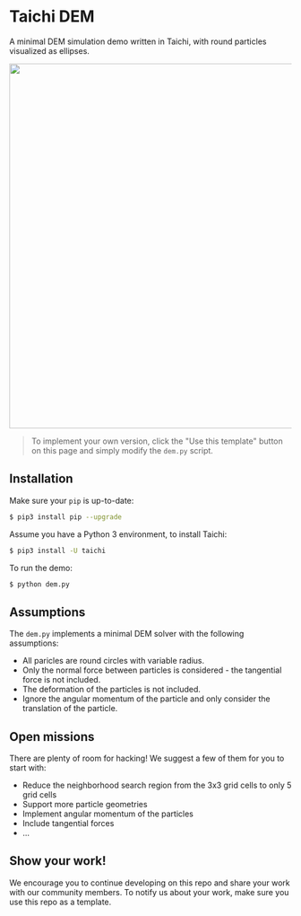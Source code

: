 # Taichi DEM
A minimal DEM simulation demo written in Taichi, with round particles visualized as ellipses.

<img src="https://github.com/JieQi-github/taichi_dem_ellipse_visualization/blob/2c5161637ce4842eaff98327962f6b6910cd33e9/ellipse_visualization.gif" height="650px">

> To implement your own version, click the "Use this template" button on this page and simply modify the `dem.py` script.

## Installation
Make sure your `pip` is up-to-date:

```bash
$ pip3 install pip --upgrade
```

Assume you have a Python 3 environment, to install Taichi:

```bash
$ pip3 install -U taichi
```

To run the demo:

```bash
$ python dem.py
```

## Assumptions
The `dem.py` implements a minimal DEM solver with the following assumptions:

- All paricles are round circles with variable radius.
- Only the normal force between particles is considered - the tangential force is not included.
- The deformation of the particles is not included.
- Ignore the angular momentum of the particle and only consider the translation of the particle.

## Open missions
There are plenty of room for hacking! We suggest a few of them for you to start with:
- Reduce the neighborhood search region from the 3x3 grid cells to only 5 grid cells
- Support more particle geometries
- Implement angular momentum of the particles
- Include tangential forces
- ...

## Show your work!
We encourage you to continue developing on this repo and share your work with our community members. To notify us about your work, make sure you use this repo as a template.
